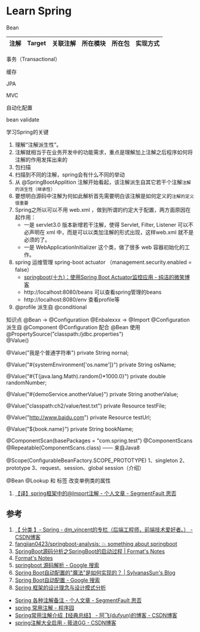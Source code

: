 # Learn Spring

Bean

| 注解 | Target | 关联注解 | 所在模块 | 所在包 | 实现方式 |
| --- | --- | --- | --- | --- | --- |


事务（Transactional） 

缓存

JPA

MVC

自动化配置

bean validate


学习Spring的关键
1. 理解“注解派生性”。
2. 注解就相当于在业务开发中的功能需求，重点是理解加上注解之后程序如何将注解的作用发挥出来的
3. 包扫描
4. 扫描到不同的注解，spring会有什么不同的举动
5. 从 @SpringBootApplition 注解开始看起，该注解派生自其它若干个注解`注解的派生性（继承性）`
6. 要想明白源码中注解为何如此解析首先需要明白该注解是如何定义的`注解的定义很重要`
7. Spring之所以可以不用 web.xml ，做到所谓的约定大于配置，两方面原因在起作用：
    - 一是 servlet3.0 版本新增若干注解，使得 Servlet, Filter, Listener 可以不必声明在 xml 中，而是可以以类加注解的形式出现，这样web.xml 就不是必须的了。
    - 一是 WebApplicationInitializer 这个类，做了很多 web 容器初始化的工作。
8. spring 运维管理 spring-boot actuator （management.security.enabled = false）
    - [springboot(十九)：使用Spring Boot Actuator监控应用 - 纯洁的微笑博客](http://www.ityouknow.com/springboot/2018/02/06/spring-boot-actuator.html)
    - http://localhost:8080/beans 可以查看spring管理的beans
    - http://localhost:8080/env 查看profile等
9. @profile 派生自 @conditional

知识点
@Bean -> @Configuratiion
@Enbalexxx -> @Import
@Configuration 派生自 @Component
@Configuration 配合 @Bean 使用
@PropertySource("classpath:/jdbc.properties")  
@Value()

@Value("我是个普通字符串")
private String nornal;

@Value("#{systemEnvironment['os.name']}")
private String osName;

@Value("#{T(java.lang.Math).random()*1000.0}")
private double randomNumber;

@Value("#{demoService.anotherValue}")
private String anotherValue;

@Value("classpath:ch2/value/test.txt")
private Resource testFile;

@Value("http://www.baidu.com")
private Resource testUrl;

@Value("${book.name}")
private String bookName;

@ComponentScan(basePackages = "com.spring.test")
@ComponentScans
@Repeatable(ComponentScans.class) —— 来自Java8

@Scope(ConfigurableBeanFactory.SCOPE_PROTOTYPE)
1、singleton
2、prototype
3、request、session、global session（介绍）

@Bean
@Lookup 和 <lookup-method/>标签 改变单例类的属性


1. [【译】spring框架中的@Import注解 - 个人文章 - SegmentFault 思否](https://segmentfault.com/a/1190000011068471)

## 参考
1. [【 分类 】- Spring - dm_vincent的专栏（后端工程师，前端技术爱好者。） - CSDN博客](https://blog.csdn.net/dm_vincent/article/category/5632803)
2. [fangjian0423/springboot-analysis: 💥 something about springboot](https://github.com/fangjian0423/springboot-analysis)
3. [SpringBoot源码分析之SpringBoot的启动过程 | Format's Notes](https://fangjian0423.github.io/2017/04/30/springboot-startup-analysis/)
4. [Format's Notes](http://fangjian0423.github.io/)
5. [springboot 源码解析 - Google 搜索](https://www.google.com.hk/search?q=springboot+%E6%BA%90%E7%A0%81%E8%A7%A3%E6%9E%90&oq=springboot+%E6%BA%90%E7%A0%81%E8%A7%A3%E6%9E%90+&aqs=chrome..69i57j0.5858j0j7&sourceid=chrome&ie=UTF-8)
6. [Spring Boot自动配置的"魔法"是如何实现的？ | SylvanasSun's Blog](https://sylvanassun.github.io/2018/01/08/2018-01-08-spring_boot_auto_configure/)
7. [Spring Boot自动配置 - Google 搜索](https://www.google.com.hk/search?newwindow=1&safe=strict&ei=-28AXKDAOMiZ8gWJ6ZzIDg&q=Spring+Boot%E8%87%AA%E5%8A%A8%E9%85%8D%E7%BD%AE&oq=Spring+Boot%E8%87%AA%E5%8A%A8%E9%85%8D%E7%BD%AE&gs_l=psy-ab.3..0i7i30.90599.92582..92980...0.0..0.155.621.1j4......0....1..gws-wiz.......33i160.Nq1t7DBvyTw)
8. [Spring 框架的设计理念与设计模式分析](https://www.ibm.com/developerworks/cn/java/j-lo-spring-principle/index.html)
- [Spring 各种注解备注 - 个人文章 - SegmentFault 思否](https://segmentfault.com/a/1190000013094650)
- [spring 常用注解 - 程序园](http://www.voidcn.com/article/p-vnuuxhnq-bcq.html)
- [Spring常用注解介绍【经典总结】 - 阿飞(dufyun)的博客 - CSDN博客](https://blog.csdn.net/u010648555/article/details/76299467)
- [spring注解大全启用 - 筱进GG - CSDN博客](https://blog.csdn.net/zhaokejin521/article/details/50455651)